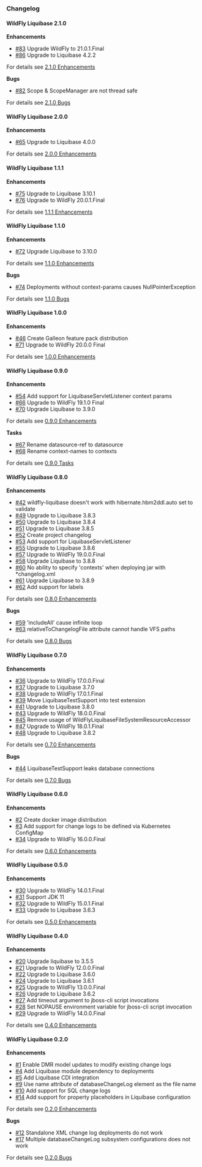 ### Changelog

#### WildFly Liquibase 2.1.0

**Enhancements**

* [#83][83] Upgrade WildFly to 21.0.1.Final
* [#86][86] Upgrade to Liquibase 4.2.2

For details see [2.1.0 Enhancements](https://github.com/jamesnetherton/wildfly-liquibase/issues?q=milestone%3A"2.1.0"+label%3Aenhancement)

**Bugs**

* [#82][82] Scope & ScopeManager are not thread safe

For details see [2.1.0 Bugs](https://github.com/jamesnetherton/wildfly-liquibase/issues?q=milestone%3A"2.1.0"+label%3Abug)

[83]: https://github.com/jamesnetherton/wildfly-liquibase/issues/83
[86]: https://github.com/jamesnetherton/wildfly-liquibase/issues/86
[82]: https://github.com/jamesnetherton/wildfly-liquibase/issues/82

#### WildFly Liquibase 2.0.0

**Enhancements**

* [#65][65] Upgrade to Liquibase 4.0.0

For details see [2.0.0 Enhancements](https://github.com/jamesnetherton/wildfly-liquibase/issues?q=milestone%3A"2.0.0"+label%3Aenhancement)

[65]: https://github.com/jamesnetherton/wildfly-liquibase/issues/65

#### WildFly Liquibase 1.1.1

**Enhancements**

* [#75][75] Upgrade to Liquibase 3.10.1
* [#76][76] Upgrade to WildFly 20.0.1.Final

For details see [1.1.1 Enhancements](https://github.com/jamesnetherton/wildfly-liquibase/issues?q=milestone%3A"1.1.1"+label%3Aenhancement)

[75]: https://github.com/jamesnetherton/wildfly-liquibase/issues/75
[76]: https://github.com/jamesnetherton/wildfly-liquibase/issues/76

#### WildFly Liquibase 1.1.0

**Enhancements**

* [#72][72] Upgrade Liquibase to 3.10.0

For details see [1.1.0 Enhancements](https://github.com/jamesnetherton/wildfly-liquibase/issues?q=milestone%3A"1.1.0"+label%3Aenhancement)

**Bugs**

* [#74][74] Deployments without context-params causes NullPointerException

For details see [1.1.0 Bugs](https://github.com/jamesnetherton/wildfly-liquibase/issues?q=milestone%3A"1.1.0"+label%3Abug)

[72]: https://github.com/jamesnetherton/wildfly-liquibase/issues/72
[74]: https://github.com/jamesnetherton/wildfly-liquibase/issues/74

#### WildFly Liquibase 1.0.0

**Enhancements**

* [#46][46] Create Galleon feature pack distribution
* [#71][71] Upgrade to WildFly 20.0.0 Final

For details see [1.0.0 Enhancements](https://github.com/jamesnetherton/wildfly-liquibase/issues?q=milestone%3A"1.0.0"+label%3Aenhancement)

[46]: https://github.com/jamesnetherton/wildfly-liquibase/issues/46
[71]: https://github.com/jamesnetherton/wildfly-liquibase/issues/71

#### WildFly Liquibase 0.9.0

**Enhancements**

* [#54][54] Add support for LiquibaseServletListener context params
* [#66][66] Upgrade to WildFly 19.1.0 Final
* [#70][70] Upgrade Liquibase to 3.9.0

For details see [0.9.0 Enhancements](https://github.com/jamesnetherton/wildfly-liquibase/issues?q=milestone%3A"0.9.0"+label%3Aenhancement)

**Tasks**

* [#67][67] Rename datasource-ref to datasource
* [#68][68] Rename context-names to contexts

For details see [0.9.0 Tasks](https://github.com/jamesnetherton/wildfly-liquibase/issues?q=milestone%3A"0.9.0"+label%3Atask)

[54]: https://github.com/jamesnetherton/wildfly-liquibase/issues/54
[66]: https://github.com/jamesnetherton/wildfly-liquibase/issues/66
[70]: https://github.com/jamesnetherton/wildfly-liquibase/issues/70
[67]: https://github.com/jamesnetherton/wildfly-liquibase/issues/67
[68]: https://github.com/jamesnetherton/wildfly-liquibase/issues/68

#### WildFly Liquibase 0.8.0

**Enhancements**

* [#42][42] wildfly-liquibase doesn't work with hibernate.hbm2ddl.auto set to validate
* [#49][49] Upgrade to Liquibase 3.8.3
* [#50][50] Upgrade to Liquibase 3.8.4
* [#51][51] Upgrade to Liquibase 3.8.5
* [#52][52] Create project changelog
* [#53][53] Add support for LiquibaseServletListener
* [#55][55] Upgrade to Liquibase 3.8.6
* [#57][57] Upgrade to WildFly 19.0.0.Final
* [#58][58] Upgrade Liquibase to 3.8.8
* [#60][60] No ability to specify 'contexts' when deploying jar with *changelog.xml
* [#61][61] Upgrade Liquibase to 3.8.9
* [#62][62] Add support for labels

For details see [0.8.0 Enhancements](https://github.com/jamesnetherton/wildfly-liquibase/issues?q=milestone%3A"0.8.0"+label%3Aenhancement)

**Bugs**

* [#59][59] 'includeAll' cause infinite loop
* [#63][63] relativeToChangelogFile attribute cannot handle VFS paths

For details see [0.8.0 Bugs](https://github.com/jamesnetherton/wildfly-liquibase/issues?q=milestone%3A"0.8.0"+label%3Abug)

[42]: https://github.com/jamesnetherton/wildfly-liquibase/issues/42
[49]: https://github.com/jamesnetherton/wildfly-liquibase/issues/49
[50]: https://github.com/jamesnetherton/wildfly-liquibase/issues/50
[51]: https://github.com/jamesnetherton/wildfly-liquibase/issues/51
[52]: https://github.com/jamesnetherton/wildfly-liquibase/issues/52
[53]: https://github.com/jamesnetherton/wildfly-liquibase/issues/53
[55]: https://github.com/jamesnetherton/wildfly-liquibase/issues/55
[57]: https://github.com/jamesnetherton/wildfly-liquibase/issues/57
[58]: https://github.com/jamesnetherton/wildfly-liquibase/issues/58
[60]: https://github.com/jamesnetherton/wildfly-liquibase/issues/60
[61]: https://github.com/jamesnetherton/wildfly-liquibase/issues/61
[62]: https://github.com/jamesnetherton/wildfly-liquibase/issues/62
[59]: https://github.com/jamesnetherton/wildfly-liquibase/issues/59
[63]: https://github.com/jamesnetherton/wildfly-liquibase/issues/63

#### WildFly Liquibase 0.7.0

**Enhancements**

* [#36][36] Upgrade to WildFly 17.0.0.Final
* [#37][37] Upgrade to Liquibase 3.7.0
* [#38][38] Upgrade to WildFly 17.0.1.Final
* [#39][39] Move LiquibaseTestSupport into test extension
* [#41][41] Upgrade to Liquibase 3.8.0
* [#43][43] Upgrade to WildFly 18.0.0.Final
* [#45][45] Remove usage of WildFlyLiquibaseFileSystemResourceAccessor
* [#47][47] Upgrade to WildFly 18.0.1.Final
* [#48][48] Upgrade to Liquibase 3.8.2

For details see [0.7.0 Enhancements](https://github.com/jamesnetherton/wildfly-liquibase/issues?q=milestone%3A"0.7.0"+label%3Aenhancement)

**Bugs**

* [#44][44] LiquibaseTestSupport leaks database connections

For details see [0.7.0 Bugs](https://github.com/jamesnetherton/wildfly-liquibase/issues?q=milestone%3A"0.7.0"+label%3Abug)

[36]: https://github.com/jamesnetherton/wildfly-liquibase/issues/36
[37]: https://github.com/jamesnetherton/wildfly-liquibase/issues/37
[38]: https://github.com/jamesnetherton/wildfly-liquibase/issues/38
[39]: https://github.com/jamesnetherton/wildfly-liquibase/issues/39
[41]: https://github.com/jamesnetherton/wildfly-liquibase/issues/41
[43]: https://github.com/jamesnetherton/wildfly-liquibase/issues/43
[45]: https://github.com/jamesnetherton/wildfly-liquibase/issues/45
[47]: https://github.com/jamesnetherton/wildfly-liquibase/issues/47
[48]: https://github.com/jamesnetherton/wildfly-liquibase/issues/48
[44]: https://github.com/jamesnetherton/wildfly-liquibase/issues/44

#### WildFly Liquibase 0.6.0

**Enhancements**

* [#2][2] Create docker image distribution
* [#3][3] Add support for change logs to be defined via Kubernetes ConfigMap
* [#34][34] Upgrade to WildFly 16.0.0.Final

For details see [0.6.0 Enhancements](https://github.com/jamesnetherton/wildfly-liquibase/issues?q=milestone%3A"0.6.0"+label%3Aenhancement)

[2]: https://github.com/jamesnetherton/wildfly-liquibase/issues/2
[3]: https://github.com/jamesnetherton/wildfly-liquibase/issues/3
[34]: https://github.com/jamesnetherton/wildfly-liquibase/issues/34

#### WildFly Liquibase 0.5.0

**Enhancements**

* [#30][30] Upgrade to WildFly 14.0.1.Final
* [#31][31] Support JDK 11
* [#32][32] Upgrade to WildFly 15.0.1.Final
* [#33][33] Upgrade to Liquibase 3.6.3

For details see [0.5.0 Enhancements](https://github.com/jamesnetherton/wildfly-liquibase/issues?q=milestone%3A"0.5.0"+label%3Aenhancement)

[30]: https://github.com/jamesnetherton/wildfly-liquibase/issues/30
[31]: https://github.com/jamesnetherton/wildfly-liquibase/issues/31
[32]: https://github.com/jamesnetherton/wildfly-liquibase/issues/32
[33]: https://github.com/jamesnetherton/wildfly-liquibase/issues/33

#### WildFly Liquibase 0.4.0

**Enhancements**

* [#20][20] Upgrade liquibase to 3.5.5
* [#21][21] Upgrade to WildFly 12.0.0.Final
* [#22][22] Upgrade to Liquibase 3.6.0
* [#24][24] Upgrade to Liquibase 3.6.1
* [#25][25] Upgrade to WildFly 13.0.0.Final
* [#26][26] Upgrade to Liquibase 3.6.2
* [#27][27] Add timeout argument to jboss-cli script invocations
* [#28][28] Set NOPAUSE environment variable for jboss-cli script invocation
* [#29][29] Upgrade to WildFly 14.0.0.Final

For details see [0.4.0 Enhancements](https://github.com/jamesnetherton/wildfly-liquibase/issues?q=milestone%3A"0.4.0"+label%3Aenhancement)

[20]: https://github.com/jamesnetherton/wildfly-liquibase/issues/20
[21]: https://github.com/jamesnetherton/wildfly-liquibase/issues/21
[22]: https://github.com/jamesnetherton/wildfly-liquibase/issues/22
[24]: https://github.com/jamesnetherton/wildfly-liquibase/issues/24
[25]: https://github.com/jamesnetherton/wildfly-liquibase/issues/25
[26]: https://github.com/jamesnetherton/wildfly-liquibase/issues/26
[27]: https://github.com/jamesnetherton/wildfly-liquibase/issues/27
[28]: https://github.com/jamesnetherton/wildfly-liquibase/issues/28
[29]: https://github.com/jamesnetherton/wildfly-liquibase/issues/29

#### WildFly Liquibase 0.2.0

**Enhancements**

* [#1][1] Enable DMR model updates to modify existing change logs
* [#4][4] Add Liquibase module dependency to deployments
* [#5][5] Add Liquibase CDI integration
* [#9][9] Use name attribute of databaseChangeLog element as the file name
* [#10][10] Add support for SQL change logs
* [#14][14] Add support for property placeholders in Liquibase configuration

For details see [0.2.0 Enhancements](https://github.com/jamesnetherton/wildfly-liquibase/issues?q=milestone%3A"0.2.0"+label%3Aenhancement)

**Bugs**

* [#12][12] Standalone XML change log deployments do not work
* [#17][17] Multiple databaseChangeLog subsystem configurations does not work

For details see [0.2.0 Bugs](https://github.com/jamesnetherton/wildfly-liquibase/issues?q=milestone%3A"0.2.0"+label%3Abug)

[1]: https://github.com/jamesnetherton/wildfly-liquibase/issues/1
[4]: https://github.com/jamesnetherton/wildfly-liquibase/issues/4
[5]: https://github.com/jamesnetherton/wildfly-liquibase/issues/5
[9]: https://github.com/jamesnetherton/wildfly-liquibase/issues/9
[10]: https://github.com/jamesnetherton/wildfly-liquibase/issues/10
[14]: https://github.com/jamesnetherton/wildfly-liquibase/issues/14
[12]: https://github.com/jamesnetherton/wildfly-liquibase/issues/12
[17]: https://github.com/jamesnetherton/wildfly-liquibase/issues/17